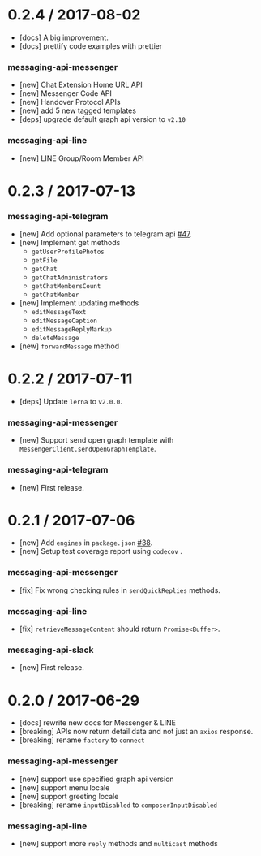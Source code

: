 0.2.4 / 2017-08-02
==================
- [docs] A big improvement.
- [docs] prettify code examples with prettier

### messaging-api-messenger
- [new] Chat Extension Home URL API
- [new] Messenger Code API
- [new] Handover Protocol APIs
- [new] add 5 new tagged templates
- [deps] upgrade default graph api version to `v2.10`

### messaging-api-line
- [new] LINE Group/Room Member API

0.2.3 / 2017-07-13
==================
### messaging-api-telegram
- [new] Add optional parameters to telegram api [#47](https://github.com/Yoctol/messaging-apis/pull/47).
- [new] Implement get methods
  + `getUserProfilePhotos`
  + `getFile`
  + `getChat`
  + `getChatAdministrators`
  + `getChatMembersCount`
  + `getChatMember`
- [new] Implement updating methods
  + `editMessageText`
  + `editMessageCaption`
  + `editMessageReplyMarkup`
  + `deleteMessage`
- [new] `forwardMessage` method


0.2.2 / 2017-07-11
==================
- [deps] Update `lerna` to `v2.0.0`.

### messaging-api-messenger
- [new] Support send open graph template with `MessengerClient.sendOpenGraphTemplate`.

### messaging-api-telegram
- [new] First release.


0.2.1 / 2017-07-06
==================
- [new] Add `engines` in `package.json` [#38](https://github.com/Yoctol/messaging-apis/pull/38).
- [new] Setup test coverage report using `codecov` .

### messaging-api-messenger
- [fix] Fix wrong checking rules in `sendQuickReplies` methods.

### messaging-api-line
- [fix] `retrieveMessageContent` should return `Promise<Buffer>`.

### messaging-api-slack
- [new] First release.


0.2.0 / 2017-06-29
==================
- [docs] rewrite new docs for Messenger & LINE
- [breaking] APIs now return detail data and not just an `axios` response.
- [breaking] rename `factory` to `connect`

### messaging-api-messenger
- [new] support use specified graph api version
- [new] support menu locale
- [new] support greeting locale
- [breaking] rename `inputDisabled` to `composerInputDisabled`

### messaging-api-line
- [new] support more `reply` methods and `multicast` methods
